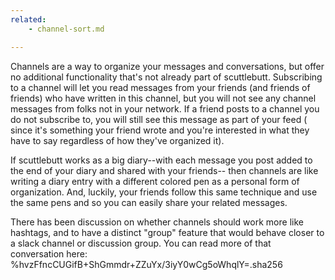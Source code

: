 ```yaml
---
related:
    - channel-sort.md

---
```


Channels are a way to organize your messages and conversations, but offer no additional functionality that's not already part of scuttlebutt.  Subscribing to a channel will let you read messages from your friends (and friends of friends) who have written in this channel, but you will not see any channel messages from folks not in your network.  If a friend posts to a channel you do not subscribe to, you will still see this message as part of your feed ( since it's something your friend wrote and you're interested in what they have to say regardless of how they've organized it).

If scuttlebutt works as a big diary--with each message you post added to the end of your diary and shared with your friends-- then channels are like writing a diary entry with a different colored pen  as a personal form of organization.  And, luckily, your friends follow this same technique and use the same pens and so you can easily share your related messages.

There has been discussion on whether channels should work more like hashtags, and to have a distinct "group" feature that would behave closer to a slack channel or discussion group.  You can read more of that conversation here: %hvzFfncCUGifB+ShGmmdr+ZZuYx/3iyY0wCg5oWhqlY=.sha256
